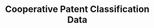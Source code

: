 ---
bigquery: https://console.cloud.google.com/bigquery?p=patents-public-data&d=cpc&page=dataset
citation: '“Cooperative Patent Classification” by the EPO and USPTO, for public use. '
contributors: EPO, USPTO
cost: None
description: Cooperative Patent Classification Data contains the scheme and definitions
  of the Cooperative Patent Classification system for classifying patent documents.
  The CPC is the result of a partnership between the EPO and the USPTO in their joint
  effort to develop a common, internationally compatible classification system for
  technical documents, in particular patent publications, which will be used by both
  offices in the patent granting process
documentation: https://www.cooperativepatentclassification.org/cpcSchemeAndDefinitions
last_edit: 04/08/2022, 16:00:12
location: https://www.cooperativepatentclassification.org/index
maintained_by: USPTO, EPO
schema_fields:
- informative_references
- breakdownCode
- informativeReferences
- not_allocatable
- ipc_concordant
- breakdown_code
- additional_only
- level
- residual_references
- title_part
- application_references
- limitingReferences
- dateRevised
- notAllocatable
- titleFull
- applicationReferences
- parents
- ipcConcordant
- definition
- child_groups
- titlePart
- childGroups
- synonyms
- sizeCache
- limiting_references
- date_revised
- symbol
- title_full
- children
- status
- glossary
- residualReferences
shortname: cooperative_patent_classification
tags:
- patents
- science
title: Cooperative Patent Classification Data
uuid: 984374a7-16e9-4b35-9445-458daceb01bf
---